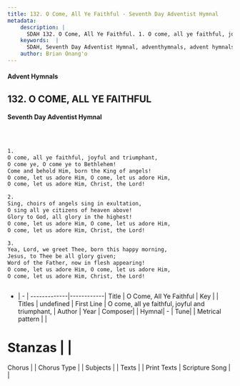 ```yaml
---
title: 132. O Come, All Ye Faithful - Seventh Day Adventist Hymnal
metadata:
    description: |
      SDAH 132. O Come, All Ye Faithful. 1. O come, all ye faithful, joyful and triumphant, O come ye, O come ye to Bethlehem! Come and behold Him, born the King of angels! O come, let us adore Him, O come, let us adore Him, O come, let us adore Him, Christ, the Lord!
    keywords:  |
      SDAH, Seventh Day Adventist Hymnal, adventhymnals, advent hymnals, O Come, All Ye Faithful, O come, all ye faithful, joyful and triumphant, 
    author: Brian Onang'o
---
```


#### Advent Hymnals
## 132. O COME, ALL YE FAITHFUL
#### Seventh Day Adventist Hymnal

```txt



1.
O come, all ye faithful, joyful and triumphant,
O come ye, O come ye to Bethlehem!
Come and behold Him, born the King of angels!
O come, let us adore Him, O come, let us adore Him,
O come, let us adore Him, Christ, the Lord!

2.
Sing, choirs of angels sing in exultation,
O sing all ye citizens of heaven above!
Glory to God, all glory in the highest!
O come, let us adore Him, O come, let us adore Him,
O come, let us adore Him, Christ, the Lord!

3.
Yea, Lord, we greet Thee, born this happy morning,
Jesus, to Thee be all glory given;
Word of the Father, now in flesh appearing!
O come, let us adore Him, O come, let us adore Him,
O come, let us adore Him, Christ, the Lord!



```

- |   -  |
-------------|------------|
Title | O Come, All Ye Faithful |
Key |  |
Titles | undefined |
First Line | O come, all ye faithful, joyful and triumphant, |
Author | 
Year | 
Composer|  |
Hymnal|  - |
Tune|  |
Metrical pattern | |
# Stanzas |  |
Chorus |  |
Chorus Type |  |
Subjects |  |
Texts |  |
Print Texts | 
Scripture Song |  |
  
